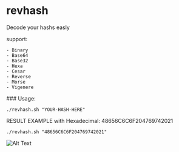 # revhash
Decode your hashs easly

support:
```
- Binary
- Base64
- Base32
- Hexa
- Cesar
- Reverse
- Morse
- Vigenere
```
### Usage:
```
./revhash.sh "YOUR-HASH-HERE"
```
RESULT EXAMPLE with Hexadecimal: 48656C6C6F204769742021
```
./revhash.sh "48656C6C6F204769742021"
```
![Alt Text](https://i.imgur.com/5z8Zxmi.png)
